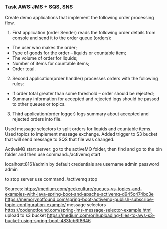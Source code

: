 ### Task AWS:JMS + SQS, SNS

Create demo applications that implement the following order processing flow.

1. First application (order Sender) reads the following order details from console and send it to the order queue (orders):

* The user who makes the order;
* Type of goods for the order – liquids or countable item;
* The volume of order for liquids;
* Number of items for countable items;
* Order total.

2. Second application(order handler) processes orders with the following rules:

* If order total greater than some threshold – order should be rejected;
* Summary information for accepted and rejected logs should be passed to other queues or topics.

3. Third application(order logger) logs summary about accepted and rejected orders into file.

Used message selectors to split orders for liquids and countable items.
Used topics to implement message exchange.
Added trigger to S3 bucket that will send message to SQS that file was changed.

ActiveMQ start server:
go to the activeMQ folder, then find and go to the bin folder  and then use command:./activemq start

localhost:8161/admin
by default credentials are
username admin
password admin

to stop server use command ./activemq stop


Sources:
https://medium.com/geekculture/queues-vs-topics-and-examples-with-java-spring-boot-and-apache-activemq-d945c474bc3e
https://memorynotfound.com/spring-boot-activemq-publish-subscribe-topic-configuration-example/
message selectors
https://codenotfound.com/spring-jms-message-selector-example.html
upload to s3 bucket
https://medium.com/oril/uploading-files-to-aws-s3-bucket-using-spring-boot-483fcb6f8646
